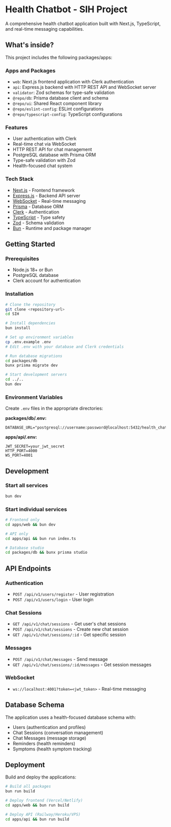 # Health Chatbot - SIH Project

A comprehensive health chatbot application built with Next.js, TypeScript, and real-time messaging capabilities.

## What's inside?

This project includes the following packages/apps:

### Apps and Packages

- `web`: Next.js frontend application with Clerk authentication
- `api`: Express.js backend with HTTP REST API and WebSocket server
- `validator`: Zod schemas for type-safe validation
- `@repo/db`: Prisma database client and schema
- `@repo/ui`: Shared React component library
- `@repo/eslint-config`: ESLint configurations
- `@repo/typescript-config`: TypeScript configurations

### Features

- User authentication with Clerk
- Real-time chat via WebSocket
- HTTP REST API for chat management
- PostgreSQL database with Prisma ORM
- Type-safe validation with Zod
- Health-focused chat system

### Tech Stack

- [Next.js](https://nextjs.org/) - Frontend framework
- [Express.js](https://expressjs.com/) - Backend API server
- [WebSocket](https://developer.mozilla.org/en-US/docs/Web/API/WebSockets_API) - Real-time messaging
- [Prisma](https://prisma.io/) - Database ORM
- [Clerk](https://clerk.dev/) - Authentication
- [TypeScript](https://www.typescriptlang.org/) - Type safety
- [Zod](https://zod.dev/) - Schema validation
- [Bun](https://bun.sh/) - Runtime and package manager

## Getting Started

### Prerequisites

- Node.js 18+ or Bun
- PostgreSQL database
- Clerk account for authentication

### Installation

```bash
# Clone the repository
git clone <repository-url>
cd SIH

# Install dependencies
bun install

# Set up environment variables
cp .env.example .env
# Edit .env with your database and Clerk credentials

# Run database migrations
cd packages/db
bunx prisma migrate dev

# Start development servers
cd ../..
bun dev
```

### Environment Variables

Create `.env` files in the appropriate directories:

**packages/db/.env:**
```
DATABASE_URL="postgresql://username:password@localhost:5432/health_chatbot"
```

**apps/api/.env:**
```
JWT_SECRET=your_jwt_secret
HTTP_PORT=4000
WS_PORT=4001
```

## Development

### Start all services
```bash
bun dev
```

### Start individual services
```bash
# Frontend only
cd apps/web && bun dev

# API only
cd apps/api && bun run index.ts

# Database studio
cd packages/db && bunx prisma studio
```

## API Endpoints

### Authentication
- `POST /api/v1/users/register` - User registration
- `POST /api/v1/users/login` - User login

### Chat Sessions
- `GET /api/v1/chat/sessions` - Get user's chat sessions
- `POST /api/v1/chat/sessions` - Create new chat session
- `GET /api/v1/chat/sessions/:id` - Get specific session

### Messages
- `POST /api/v1/chat/messages` - Send message
- `GET /api/v1/chat/sessions/:id/messages` - Get session messages

### WebSocket
- `ws://localhost:4001?token=<jwt_token>` - Real-time messaging

## Database Schema

The application uses a health-focused database schema with:
- Users (authentication and profiles)
- Chat Sessions (conversation management)
- Chat Messages (message storage)
- Reminders (health reminders)
- Symptoms (health symptom tracking)

## Deployment

Build and deploy the applications:

```bash
# Build all packages
bun run build

# Deploy frontend (Vercel/Netlify)
cd apps/web && bun run build

# Deploy API (Railway/Heroku/VPS)
cd apps/api && bun run build
```
